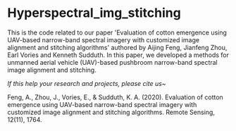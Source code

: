 # Hyperspectral_img_stitching

This is the code related to our paper 'Evaluation of cotton emergence using UAV-based narrow-band spectral imagery with customized image alignment and stitching algorithms' authored by Aijing Feng, Jianfeng Zhou, Earl Vories and Kenneth Sudduth.
In this paper, we developed a methods for unmanned aerial vehicle (UAV)-based pushbroom narrow-band spectral image alignment and stitching.

*If this help your research and projects, please cite us~*

Feng, A., Zhou, J., Vories, E., & Sudduth, K. A. (2020). Evaluation of cotton emergence using UAV-based narrow-band spectral imagery with customized image alignment and stitching algorithms. Remote Sensing, 12(11), 1764. 
